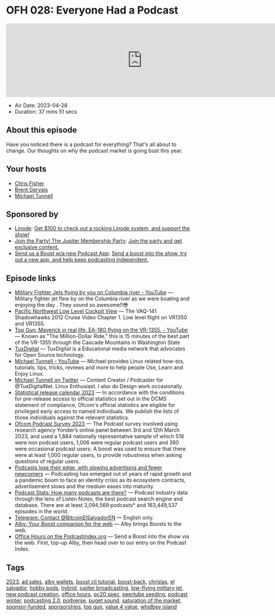 # OFH 028: Everyone Had a Podcast

<iframe src="https://player.fireside.fm/v2/MkcqFyfv+1Bj2swGh?theme=dark" width="740" height="200" frameborder="0" scrolling="no"></iframe>

* Air Date: 2023-04-28
* Duration: 37 mins 51 secs

## About this episode

Have you noticed there is a podcast for everything? That's all about to change. Our thoughts on why the podcast market is going bust this year.

## Your hosts
* [Chris Fisher](https://www.officehours.hair/hosts/chrislas)
* [Brent Gervais](https://www.officehours.hair/hosts/brentgervais)
* [Michael Tunnell](https://www.officehours.hair/guests/michaetunnell)

## Sponsored by

  * [Linode](https://linode.com/jupiter): [Get $100 to check out a rocking Linode system, and support the show!](https://linode.com/jupiter)
  * [Join the Party! The Jupiter Membership Party](https://www.jupiter.party/): [Join the party and get exclusive content. ](https://www.jupiter.party/)
  * [Send us a Boost w/a new Podcast App](http://newpodcastapps.com/): [Send a boost into the show, try out a new app, and help keep podcasting independent. ](http://newpodcastapps.com/)



## Episode links

  * [Military Fighter Jets flying by you on Columbia river - YouTube](https://www.youtube.com/watch?v=yK-sdIQ7KQU "Military Fighter Jets flying by you on Columbia river - YouTube") — Military fighter jet flew by on the Columbia river as we were boating and enjoying the day . They sound so awesome!!😎
  * [Pacific Northwest Low Level Cockpit View](https://www.youtube.com/watch?v=kQZBDVmuH1M&t=106s "Pacific Northwest Low Level Cockpit View") — The VAQ-141 Shadowhawks 2012 Cruise Video Chapter 1. Low level flight on VR1350 and VR1355.
  * [Top Gun: Maverick in real life, EA-18G flying on the VR-1355. - YouTube](https://www.youtube.com/watch?v=9W48BYDATkI&t=41s "Top Gun: Maverick in real life, EA-18G flying on the VR-1355. - YouTube") — Known as "The Million-Dollar Ride," this is 15 minutes of the best part of the VR-1355 through the Cascade Mountains in Washington State
  * [TuxDigital](https://tuxdigital.com/ "TuxDigital") — TuxDigital is a Educational media network that advocates for Open Source technology.
  * [Michael Tunnell - YouTube](https://www.youtube.com/@TunnellVision/videos "Michael Tunnell - YouTube") — Michael provides Linux related how-tos, tutorials, tips, tricks, reviews and more to help people Use, Learn and Enjoy Linux.
  * [Michael Tunnell on Twitter](https://twitter.com/michaeltunnell "Michael Tunnell on Twitter") — Content Creator / Podcaster for @TuxDigitalNet. Linux Enthusiast. I also do Design work occasionally.
  * [Statistical release calendar 2023](https://www.ofcom.org.uk/research-and-data/data/statistics/stats23?utm_source=podnews.net "Statistical release calendar 2023") — In accordance with the conditions for pre-release access to official statistics set out in the DCMS statement of compliance, Ofcom's official statistics are eligible for privileged early access to named individuals. We publish the lists of those individuals against the relevant statistics.
  * [Ofcom Podcast Survey 2023](https://www.adambowie.com/blog/2023/04/ofcom-podcast-survey-2023/?utm_source=podnews.net&utm_medium=web&utm_campaign=podnews.net:2023-04-24 "Ofcom Podcast Survey 2023") — The Podcast survey involved using research agency Yonder’s online panel between 3rd and 12th March 2023, and used a 1,884 nationally representative sample of which 518 were non podcast users, 1,006 were regular podcast users and 360 were occasional podcast users. A boost was used to ensure that there were at least 1,000 regular users, to provide robustness when asking questions of regular users. 
  * [Podcasts lose their edge, with slowing advertising and fewer newcomers](https://www.axios.com/2023/02/09/podcasts-lose-edge-spotify "Podcasts lose their edge, with slowing advertising and fewer newcomers") — Podcasting has emerged out of years of rapid growth and a pandemic boom to face an identity crisis as its ecosystem contracts, advertisement slows and the medium eases into maturity.
  * [Podcast Stats: How many podcasts are there?](https://www.listennotes.com/podcast-stats/ "Podcast Stats: How many podcasts are there?") — Podcast industry data through the lens of Listen Notes, the best podcast search engine and database. There are at least 3,094,569 podcasts* and 163,449,537 episodes in the world. 
  * [Telegram: Contact @BitcoinElSalvadorEN](https://t.me/BitcoinElSalvadorEN "Telegram: Contact @BitcoinElSalvadorEN") — English only. 
  * [Alby: Your Boost companion for the web](https://getalby.com/ "Alby: Your Boost companion for the web") — Alby brings Boosts to the web.
  * [Office Hours on the Podcastindex.org](https://podcastindex.org/podcast/5341434 "Office Hours on the Podcastindex.org") — Send a Boost into the show via the web. First, top-up Alby, then head over to our entry on the Podcast Index.



## Tags

[2023](https://www.officehours.hair/tags/2023), [ad sales](https://www.officehours.hair/tags/ad%20sales), [alby wallets](https://www.officehours.hair/tags/alby%20wallets), [boost cli tutorial](https://www.officehours.hair/tags/boost%20cli%20tutorial), [boost-back](https://www.officehours.hair/tags/boost-back), [chrislas](https://www.officehours.hair/tags/chrislas), [el salvador](https://www.officehours.hair/tags/el%20salvador), [hobby pods](https://www.officehours.hair/tags/hobby%20pods), [hybrid](https://www.officehours.hair/tags/hybrid), [jupiter broadcasting](https://www.officehours.hair/tags/jupiter%20broadcasting), [low-flying military jet](https://www.officehours.hair/tags/low-flying%20military%20jet), [new podcast creation](https://www.officehours.hair/tags/new%20podcast%20creation), [office hours](https://www.officehours.hair/tags/office%20hours), [pc20 spec](https://www.officehours.hair/tags/pc20%20spec), [peertube seeding](https://www.officehours.hair/tags/peertube%20seeding), [podcast winter](https://www.officehours.hair/tags/podcast%20winter), [podcasting 2.0](https://www.officehours.hair/tags/podcasting%202.0), [podverse](https://www.officehours.hair/tags/podverse), [puget sound](https://www.officehours.hair/tags/puget%20sound), [saturation of the market](https://www.officehours.hair/tags/saturation%20of%20the%20market), [sponsor-funded](https://www.officehours.hair/tags/sponsor-funded), [sponsorships](https://www.officehours.hair/tags/sponsorships), [top gun](https://www.officehours.hair/tags/top%20gun), [value 4 value](https://www.officehours.hair/tags/value%204%20value), [whidbey island](https://www.officehours.hair/tags/whidbey%20island)